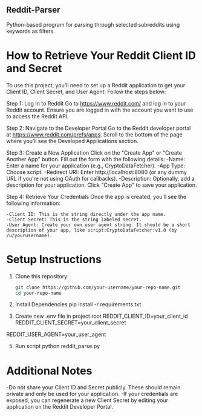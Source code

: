 ## Reddit-Parser
Python-based program for parsing through selected subreddits using keywords as filters.

# How to Retrieve Your Reddit Client ID and Secret
To use this project, you’ll need to set up a Reddit application to get your Client ID, Client Secret, and User Agent. Follow the steps below:

Step 1: Log In to Reddit
  Go to https://www.reddit.com/ and log in to your Reddit account. Ensure you are logged in with the account you want to use to access the Reddit API.

Step 2: Navigate to the Developer Portal
  Go to the Reddit developer portal at https://www.reddit.com/prefs/apps. Scroll to the bottom of the page where you’ll see the Developed Applications section.

Step 3: Create a New Application
  Click on the "Create App" or "Create Another App" button. Fill out the form with the following details:
    -Name: Enter a name for your application (e.g., CryptoDataFetcher).
    -App Type: Choose script.
    -Redirect URI: Enter http://localhost:8080 (or any dummy URL if you're not using OAuth for callbacks).
    -Description: Optionally, add a description for your application.
  Click "Create App" to save your application.
  
Step 4: Retrieve Your Credentials
  Once the app is created, you’ll see the following information:

    -Client ID: This is the string directly under the app name.
    -Client Secret: This is the string labeled secret.
    -User Agent: Create your own user agent string. It should be a short description of your app, like script:CryptoDataFetcher:v1.0 (by /u/yourusername).

# Setup Instructions

1. Clone this repository:
   ```bash
   git clone https://github.com/your-username/your-repo-name.git
   cd your-repo-name

2. Install Dependencies
  pip install -r requirements.txt

3. Create new .env file in project root
   REDDIT_CLIENT_ID=your_client_id
  REDDIT_CLIENT_SECRET=your_client_secret


  REDDIT_USER_AGENT=your_user_agent

5. Run script
   python reddit_parse.py

# Additional Notes
  -Do not share your Client ID and Secret publicly. These should remain private and only be used for your application.
  -If your credentials are exposed, you can regenerate a new Client Secret by editing your application on the Reddit Developer Portal.


